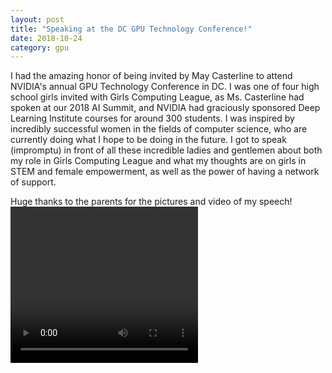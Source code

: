 ```yaml
---
layout: post
title: "Speaking at the DC GPU Technology Conference!"
date: 2018-10-24
category: gpu
---
```

I had the amazing honor of being invited by May Casterline to attend NVIDIA's annual GPU Technology Conference in DC. I was one of four high school girls invited with Girls Computing League, as Ms. Casterline had spoken at our 2018 AI Summit, and NVIDIA had graciously sponsored Deep Learning Institute courses for around 300 students. I was inspired by incredibly successful women in the fields of computer science, who are currently doing what I hope to be doing in the future. I got to speak (impromptu) in front of all these incredible ladies and gentlemen about both my role in Girls Computing League and what my thoughts are on girls in STEM and female empowerment, as well as the power of having a network of support.

Huge thanks to the parents for the pictures and video of my speech!
<video width="300" height="250" autoplay>
  <source src="/assets/images/gpu2018/VIDEO-2018-10-27-16-01-50.mov">
</video>
